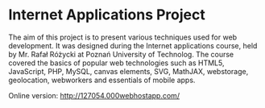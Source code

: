 # Internet Applications Project
The aim of this project is to present various techniques used for web development. It was designed during the Internet applications course, held by Mr. Rafał Różycki at Poznań University of Technolog. The course covered the basics of popular web technologies such as HTML5, JavaScript, PHP, MySQL, canvas elements, SVG, MathJAX, webstorage, geolocation, webworkers and essentials of mobile apps.

Online version: http://127054.000webhostapp.com/
